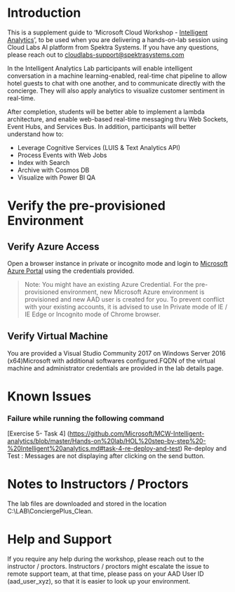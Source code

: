 # Introduction

This is a supplement guide to ‘Microsoft Cloud Workshop - [Intelligent Analytics](https://github.com/Microsoft/MCW-Intelligent-analytics/blob/master/Hands-on%20lab/HOL%20step-by-step%20-%20Intelligent%20analytics.md)’, to be used when you are delivering a hands-on-lab session using Cloud Labs AI platform from Spektra Systems. If you have any questions, please reach out to cloudlabs-support@spektrasystems.com

In the Intelligent Analytics Lab participants will enable intelligent conversation in a machine learning-enabled, real-time chat pipeline to allow hotel guests to chat with one another, and to communicate directly with the concierge. They will also apply analytics to visualize customer sentiment in real-time. 

After completion, students will be better able to implement a lambda architecture, and enable web-based real-time messaging thru Web Sockets, Event Hubs, and Services Bus. In addition, participants will better understand how to:
* Leverage Cognitive Services (LUIS & Text Analytics API)
* Process Events with Web Jobs
* Index with Search
* Archive with Cosmos DB
* Visualize with Power BI QA

# Verify the pre-provisioned Environment

## Verify Azure Access

Open a browser instance in private or incognito mode and login to [Microsoft Azure Portal](https://portal.azure.com) using the credentials provided.

> Note: You might have an existing Azure Credential. For the pre-provisioned environment, new Microsoft Azure environment is provisioned and new AAD user is created for you. To prevent conflict with your existing accounts, it is advised to use In Private mode of IE / IE Edge or Incognito mode of Chrome browser.

## Verify Virtual Machine

You are provided a Visual Studio Community 2017 on Windows Server 2016 (x64)Microsoft with additional softwares configured.FQDN of the virtual machine and administrator credentials are provided in the lab details page.

# Known Issues


### Failure while running the following command

[Exercise 5- Task 4] (https://github.com/Microsoft/MCW-Intelligent-analytics/blob/master/Hands-on%20lab/HOL%20step-by-step%20-%20Intelligent%20analytics.md#task-4-re-deploy-and-test) Re-deploy and Test :
Messages are not displaying after clicking on the send button. 


# Notes to Instructors / Proctors

The lab files are downloaded and stored in the location C:\LAB\ConciergePlus_Clean.

# Help and Support

If you require any help during the workshop, please reach out to the instructor / proctors. Instructors / proctors might escalate the issue to remote support team, at that time, please pass on your AAD User ID (aad_user_xyz), so that it is easier to look up your environment.



